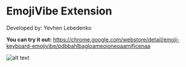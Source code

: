 # EmojiVibe Extension

Developed by: Yevhen Lebedenko

**You can try it out:** https://chrome.google.com/webstore/detail/emoji-keyboard-emojivibe/pdbbahlbagloameoioneoaamjficenaa

![alt text](https://lh5.googleusercontent.com/1s1jg1y9tajjQr6JuPyNgI0JbweVNauhVw-hhTRO9Q5IjY0As17LoEV7z3ixxL5t5Nc=w2400)
